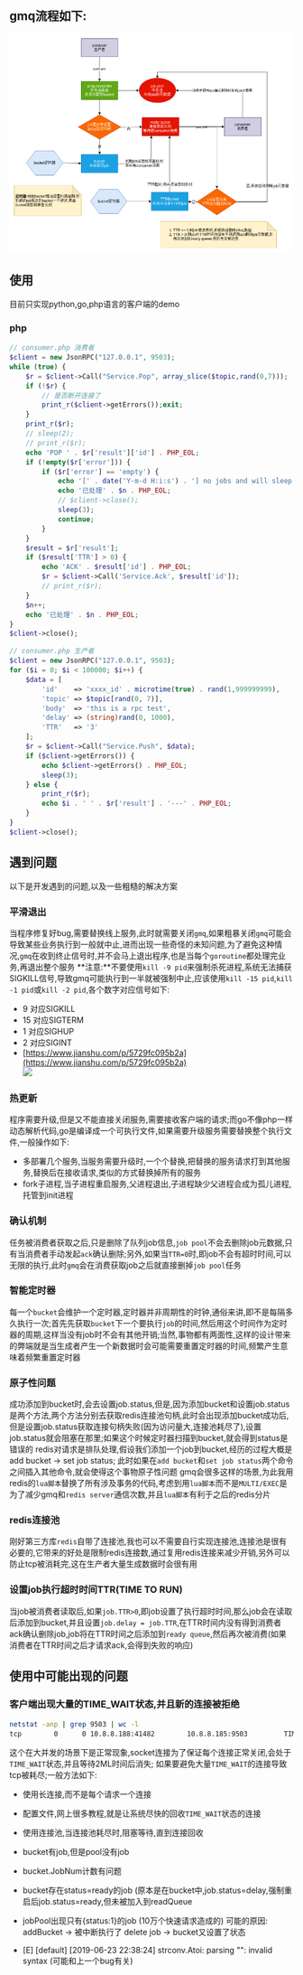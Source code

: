 ## gmq流程如下:

![一个不规范的流程图](../images/project/gmq流程图.png)


## 使用
目前只实现python,go,php语言的客户端的demo
### php
```php
// consumer.php 消费者
$client = new JsonRPC("127.0.0.1", 9503);
while (true) {
    $r = $client->Call("Service.Pop", array_slice($topic,rand(0,7)));
    if (!$r) {
        // 是否断开连接了
        print_r($client->getErrors());exit;
    }
    print_r($r);
    // sleep(2);
    // print_r($r);
    echo 'POP ' . $r['result']['id'] . PHP_EOL;
    if (!empty($r['error'])) {
        if ($r['error'] == 'empty') {
            echo '[' . date('Y-m-d H:i:s') . '] no jobs and will sleep 3 seconds' . PHP_EOL;
            echo '已处理' . $n . PHP_EOL;
            // $client->close();
            sleep(3);
            continue;
        }
    }
    $result = $r['result'];
    if ($result['TTR'] > 0) {
        echo 'ACK' . $result['id'] . PHP_EOL;
        $r = $client->Call('Service.Ack', $result['id']);
        // print_r($r);
    }
    $n++;
    echo '已处理' . $n . PHP_EOL;
}
$client->close();
```

```php
// consumer.php 生产者
$client = new JsonRPC("127.0.0.1", 9503);
for ($i = 0; $i < 100000; $i++) {
    $data = [
        'id'    => 'xxxx_id' . microtime(true) . rand(1,999999999),
        'topic' => $topic[rand(0, 7)],
        'body'  => 'this is a rpc test',
        'delay' => (string)rand(0, 1000),
        'TTR'   => '3'
    ];
    $r = $client->Call("Service.Push", $data);
    if ($client->getErrors()) {
        echo $client->getErrors() . PHP_EOL;
        sleep(3);
    } else {
        print_r($r);
        echo $i . ' ' . $r['result'] . '---' . PHP_EOL;
    }
}
$client->close();
```

## 遇到问题
以下是开发遇到的问题,以及一些粗糙的解决方案

### 平滑退出
当程序修复好bug,需要替换线上服务,此时就需要关闭`gmq`,如果粗暴关闭`gmq`可能会导致某些业务执行到一般就中止,进而出现一些奇怪的未知问题,为了避免这种情况,`gmq`在收到终止信号时,并不会马上退出程序,也是当每个`goroutine`都处理完业务,再退出整个服务
**注意:**不要使用`kill -9 pid`来强制杀死进程,系统无法捕获SIGKILL信号,导致gmq可能执行到一半就被强制中止,应该使用`kill -15 pid`,`kill -1 pid`或`kill -2 pid`,各个数字对应信号如下:
- 9 对应SIGKILL
- 15 对应SIGTERM
- 1 对应SIGHUP
- 2 对应SIGINT
- [https://www.jianshu.com/p/5729fc095b2a](https://www.jianshu.com/p/5729fc095b2a)  
![](https://upload-images.jianshu.io/upload_images/10118224-625e74bf4a2d4204.png?imageMogr2/auto-orient/strip%7CimageView2/2/w/516/format/webp)


### 热更新
程序需要升级,但是又不能直接关闭服务,需要接收客户端的请求;而go不像php一样动态解析代码,go是编译成一个可执行文件,如果需要升级服务需要替换整个执行文件,一般操作如下:
- 多部署几个服务,当服务需要升级时,一个个替换,把替换的服务请求打到其他服务,替换后在接收请求,类似的方式替换掉所有的服务
- fork子进程,当子进程重启服务,父进程退出,子进程缺少父进程会成为孤儿进程,托管到init进程

### 确认机制
任务被消费者获取之后,只是删除了队列job信息,`job pool`不会去删除job元数据,只有当消费者手动发起`ack`确认删除;另外,如果当`TTR=0`时,即job不会有超时时间,可以无限的执行,此时`gmq`会在消费获取job之后就直接删掉`job pool`任务

### 智能定时器
每一个`bucket`会维护一个定时器,定时器并非周期性的时钟,通俗来讲,即不是每隔多久执行一次;首先先获取`bucket`下一个要执行`job`的时间,然后用这个时间作为定时器的周期,这样当没有job时不会有其他开销;当然,事物都有两面性,这样的设计带来的弊端就是当生成者产生一个新数据时会可能需要重置定时器的时间,频繁产生意味着频繁重置定时器

### 原子性问题
成功添加到bucket时,会去设置job.status,但是,因为添加bucket和设置job.status是两个方法,两个方法分别去获取redis连接池句柄,此时会出现添加bucket成功后,但是设置job.status获取连接句柄失败(因为访问量大,连接池耗尽了),设置job.status就会阻塞在那里;如果这个时候定时器扫描到bucket,就会得到status是错误的
redis对请求是排队处理,假设我们添加一个job到bucket,经历的过程大概是add bucket -> set job status; 此时如果在`add bucket`和`set job status`两个命令之间插入其他命令,就会使得这个事物原子性问题
gmq会很多这样的场景,为此我用redis的`lua脚本`替换了所有涉及事务的代码,考虑到用`lua脚本`而不是`MULTI/EXEC`是为了减少gmq和`redis server`通信次数,并且`lua脚本`有利于之后的redis分片

### redis连接池
刚好第三方库`redis`自带了连接池,我也可以不需要自行实现连接池,连接池是很有必要的,它带来的好处是限制redis连接数,通过复用redis连接来减少开销,另外可以防止tcp被消耗完,这在生产者大量生成数据时会很有用

### 设置job执行超时时间TTR(TIME TO RUN)
当job被消费者读取后,如果`job.TTR>0`,即job设置了执行超时时间,那么job会在读取后添加到bucket,并且设置`job.delay = job.TTR`,在TTR时间内没有得到消费者ack确认删除job,job将在TTR时间之后添加到`ready queue`,然后再次被消费(如果消费者在TTR时间之后才请求ack,会得到失败的响应)

## 使用中可能出现的问题
### 客户端出现大量的TIME_WAIT状态,并且新的连接被拒绝
```bash
netstat -anp | grep 9503 | wc -l
tcp        0      0 10.8.8.188:41482        10.8.8.185:9503         TIME_WAIT   -                   
```
这个在大并发的场景下是正常现象,socket连接为了保证每个连接正常关闭,会处于`TIME_WAIT`状态,并且等待2ML时间后消失; 如果要避免大量`TIME_WAIT`的连接导致tcp被耗尽;一般方法如下:
- 使用长连接,而不是每个请求一个连接
- 配置文件,网上很多教程,就是让系统尽快的回收`TIME_WAIT`状态的连接
- 使用连接池,当连接池耗尽时,阻塞等待,直到连接回收


- bucket有job,但是pool没有job
- bucket.JobNum计数有问题
- bucket存在status=ready的job (原本是在bucket中,job.status=delay,强制重启后job.status=ready,但未被加入到readQueue
- jobPool出现只有{status:1}的job (10万个快速请求造成的) 可能的原因: addBucket -> 被中断执行了 delete job -> bucket又设置了状态
- [E] [default] [2019-06-23 22:38:24] strconv.Atoi: parsing "": invalid syntax (可能和上一个bug有关)
